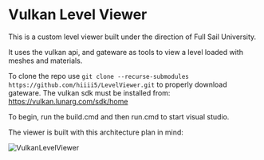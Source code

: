 # Vulkan Level Viewer
This is a custom level viewer built under the direction of Full Sail University.

It uses the vulkan api, and gateware as tools to view a level loaded with meshes and materials.

To clone the repo use `git clone --recurse-submodules https://github.com/hiiii5/LevelViewer.git` to properly download gateware.
The vulkan sdk must be installed from: https://vulkan.lunarg.com/sdk/home

To begin, run the build.cmd and then run.cmd to start visual studio.

The viewer is built with this architecture plan in mind:

![VulkanLevelViewer](https://user-images.githubusercontent.com/6432947/206349568-630e9ea0-f11c-4d00-b495-7f0a0ad69b44.jpg)
